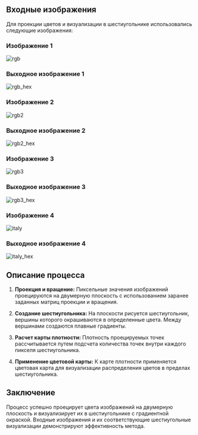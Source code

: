 ## Входные изображения

Для проекции цветов и визуализации в шестиугольнике использовались следующие изображения:

### Изображение 1
![rgb](./input/rgb.jpg)
### Выходное изображение 1
![rgb_hex](./output/rgb.png)

### Изображение 2
![rgb2](./input/rgb2.jpg)
### Выходное изображение 2
![rgb2_hex](./output/rgb2.png)

### Изображение 3
![rgb3](./input/rgb3.jpg)
### Выходное изображение 3
![rgb3_hex](./output/rgb3.png)

### Изображение 4
![italy](./input/italy.jpg)
### Выходное изображение 4
![italy_hex](./output/italy.png)

## Описание процесса

1. **Проекция и вращение:**
   Пиксельные значения изображений проецируются на двумерную плоскость с использованием заранее заданных матриц проекции и вращения.

2. **Создание шестиугольника:**
   На плоскости рисуется шестиугольник, вершины которого окрашиваются в определенные цвета. Между вершинами создаются плавные градиенты.

3. **Расчет карты плотности:**
   Плотность проецируемых точек рассчитывается путем подсчета количества точек внутри каждого пикселя шестиугольника.

4. **Применение цветовой карты:**
   К карте плотности применяется цветовая карта для визуализации распределения цветов в пределах шестиугольника.

## Заключение

Процесс успешно проецирует цвета изображений на двумерную плоскость и визуализирует их в шестиугольнике с градиентной окраской. Входные изображения и их соответствующие шестиугольные визуализации демонстрируют эффективность метода.
